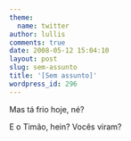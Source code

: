 ```yaml
---
theme:
  name: twitter
author: lullis
comments: true
date: 2008-05-12 15:04:10
layout: post
slug: sem-assunto
title: '[Sem assunto]'
wordpress_id: 296
---
```


Mas tá frio hoje, né?

E o Timão, hein? Vocês viram?

